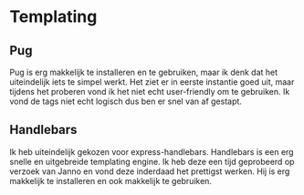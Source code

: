 # Templating

## Pug

Pug is erg makkelijk te installeren en te gebruiken, maar ik denk dat het uiteindelijk iets te simpel werkt. Het ziet er in eerste instantie goed uit, maar tijdens het proberen vond ik het niet echt user-friendly om te gebruiken. Ik vond de tags niet echt logisch dus ben er snel van af gestapt.

## Handlebars

Ik heb uiteindelijk gekozen voor express-handlebars. Handlebars is een erg snelle en uitgebreide templating engine. Ik heb deze een tijd geprobeerd op verzoek van Janno en vond deze inderdaad het prettigst werken. Hij is erg makkelijk te installeren en ook makkelijk te gebruiken.
